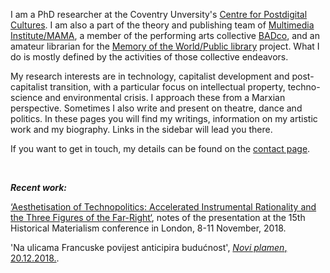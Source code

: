 <!--
.. title: ¡Hola compañera/-o!
.. author: Tomislav Medak
.. date: 2018-02-05 19:52:05 UTC
.. description: This is Tomislav Medak's website. Here you'll find his writing, artistic work, biography and contact.
-->

I am a PhD researcher at the Coventry Unversity's [Centre for Postdigital Cultures](http://www.coventry.ac.uk/research/areas-of-research/postdigital-cultures/). I am also a part of the theory and publishing team of [Multimedia Institute/MAMA](http://www.mi2.hr/en/), a member of the performing arts collective [BADco](http://badco.hr/), and an amateur librarian for the [Memory of the World/Public library](https://memoryoftheworld.org/) project. What I do is mostly defined by the activities of those collective endeavors.

My research interests are in technology, capitalist development and post-capitalist transition, with a particular focus on intellectual property, techno-science and environmental crisis. I approach these from a Marxian perspective. Sometimes I also write and present on theatre, dance and politics. In these pages you will find my writings, information on my artistic work and my biography. Links in the sidebar will lead you there.

If you want to get in touch, my details can be found on the [contact page](/en/contact/).

<br>

***Recent work:***

[‘Aesthetisation of Technopolitics: Accelerated Instrumental Rationality and the Three Figures of the Far-Right‘](http://tom.medak.click/en/aesthetisation/), notes of the presentation at the 15th Historical Materialism conference in London, 8-11 November, 2018.

'Na ulicama Francuske povijest anticipira budućnost', [*Novi plamen*, 20.12.2018.](http://www.noviplamen.net/glavna/na-ulicama-francuske-povijest-anticipira-buducnost/).
